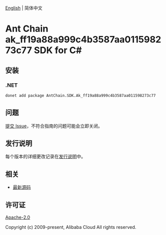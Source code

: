 [English](README.md) | 简体中文

# Ant Chain ak_ff19a88a999c4b3587aa011598273c77 SDK for C#

## 安装

### .NET

```bash
donet add package AntChain.SDK.Ak_ff19a88a999c4b3587aa011598273c77
```

## 问题

[提交 Issue](https://github.com/alipay/antchain-openapi-prod-sdk/issues/new)，不符合指南的问题可能会立即关闭。

## 发行说明

每个版本的详细更改记录在[发行说明](./ChangeLog.txt)中。

## 相关

* [最新源码](https://github.com/antchain-openapi-prod-sdk)

## 许可证

[Apache-2.0](http://www.apache.org/licenses/LICENSE-2.0)

Copyright (c) 2009-present, Alibaba Cloud All rights reserved.
